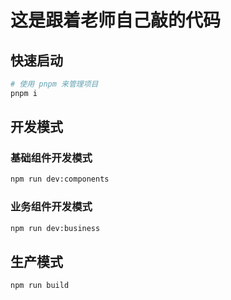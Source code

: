 # 这是跟着老师自己敲的代码

## 快速启动

```sh
# 使用 pnpm 来管理项目
pnpm i
```

## 开发模式

### 基础组件开发模式

```sh
npm run dev:components
```

### 业务组件开发模式

```sh
npm run dev:business
```

## 生产模式

```sh
npm run build
```
